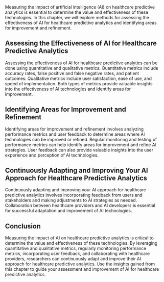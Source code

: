 

Measuring the impact of artificial intelligence (AI) on healthcare predictive analytics is essential to determine the value and effectiveness of these technologies. In this chapter, we will explore methods for assessing the effectiveness of AI for healthcare predictive analytics and identifying areas for improvement and refinement.

Assessing the Effectiveness of AI for Healthcare Predictive Analytics
---------------------------------------------------------------------

Assessing the effectiveness of AI for healthcare predictive analytics can be done using quantitative and qualitative metrics. Quantitative metrics include accuracy rates, false positive and false negative rates, and patient outcomes. Qualitative metrics include user satisfaction, ease of use, and speed of implementation. Both types of metrics provide valuable insights into the effectiveness of AI technologies and identify areas for improvement.

Identifying Areas for Improvement and Refinement
------------------------------------------------

Identifying areas for improvement and refinement involves analyzing performance metrics and user feedback to determine areas where AI technologies can be improved or refined. Regular monitoring and testing of performance metrics can help identify areas for improvement and refine AI strategies. User feedback can also provide valuable insights into the user experience and perception of AI technologies.

Continuously Adapting and Improving Your AI Approach for Healthcare Predictive Analytics
----------------------------------------------------------------------------------------

Continuously adapting and improving your AI approach for healthcare predictive analytics involves incorporating feedback from users and stakeholders and making adjustments to AI strategies as needed. Collaboration between healthcare providers and AI developers is essential for successful adaptation and improvement of AI technologies.

Conclusion
----------

Measuring the impact of AI on healthcare predictive analytics is critical to determine the value and effectiveness of these technologies. By leveraging quantitative and qualitative metrics, regularly monitoring performance metrics, incorporating user feedback, and collaborating with healthcare providers, researchers can continuously adapt and improve their AI approach for healthcare predictive analytics. Use the insights gained from this chapter to guide your assessment and improvement of AI for healthcare predictive analytics.
